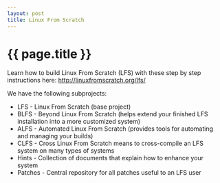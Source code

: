 ```yaml
---
layout: post
title: Linux From Scratch
---
```



# {{ page.title }}

Learn how to build Linux From Scratch (LFS) with these step by step instructions here: http://linuxfromscratch.org/lfs/

We have the following subprojects:

* LFS - Linux From Scratch (base project)
* BLFS - Beyond Linux From Scratch (helps extend your finished LFS installation into a more customized system)
* ALFS - Automated Linux From Scratch (provides tools for automating and managing your builds)
* CLFS - Cross Linux From Scratch means to cross-compile an LFS system on many types of systems
* Hints - Collection of documents that explain how to enhance your system
* Patches - Central repository for all patches useful to an LFS user



